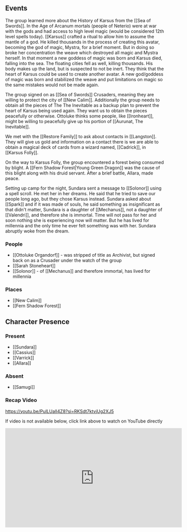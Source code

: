 ## Events
The group learned more about the History of Karsus from the [[Sea of Swords]]. In the Age of Arcanum mortals (people of Neterio) were at war with the gods and had access to high level magic (would be considered 12th level spells today). [[Karsus]] crafted a ritual to allow him to assume the mantle of a god. He killed thousands in the process of creating this avatar, becoming the god of magic, Mystra, for a brief moment. But in doing so broke her concentration the weave which destroyed all magic and Mystra herself. In that moment a new goddess of magic was born and Karsus died, falling into the sea. The floating cities fell as well, killing thousands. His body makes up the land, but is suspected to not be inert. They think that the heart of Karsus could be used to create another avatar. A new god/goddess of magic was born and stabilized the weave and put limitations on magic so the same mistakes would not be made again.

The group signed on as [[Sea of Swords]] Crusaders, meaning they are willing to protect the city of [[New Calim]]. Additionally the group needs to obtain all the pieces of The The Inevitable as a backup plan to prevent the heart of Karsus being used again. They want us to obtain the pieces peacefully or otherwise. Ottoluke thinks some people, like [[Ironheart]], might be willing to peacefully give up his portion of [[Aurunat, The Inevitable]].

We met with the [[Restore Family]] to ask about contacts in [[Langston]]. They will give us gold and information on a contact there is we are able to obtain a magical deck of cards from a wizard named, [[Cadrick]], in [[Karsus Folly]].

On the way to Karsus Folly, the group encountered a forest being consumed by blight. A [[Fern Shadow Forest|Young Green Dragon]] was the cause of this blight along with his druid servant. After a brief battle, Allara, made peace.

Setting up camp for the night, Sundara sent a message to [[Solonor]] using a spell scroll. He met her in her dreams. He said that he tried to save our people long ago, but they chose Karsus instead. Sundara asked about [[Spark]] and if it was made of souls, he said something as insignificant as that didn't matter, Sundara is a daughter of [[Mechanus]], not a daughter of [[Valendri]], and therefore she is immortal. Time will not pass for her and soon nothing she is experiencing now will matter. But he has lived for millennia and the only time he ever felt something was with her. Sundara abruptly woke from the dream.

### People
- [[Ottoluke Organdorf]] - was stripped of title as Archivist, but signed back on as a Crusader under the watch of the group
- [[Sarah Stoneheart]] 
- [[Solonor]] - of [[Mechanus]] and therefore immortal, has lived for millennia

### Places 
- [[New Calim]] 
- [[Fern Shadow Forest]] 

## Character Presence 
### Present
- [[Sundara]] 
- [[Cassius]] 
- [[Varrick]] 
- [[Allara]] 
### Absent
- [[Samugi]] 

### Recap Video

https://youtu.be/PuILUalI4Z8?si=RKSdt7ktvjUg2XJ5

If video is not available below, click link above to watch on YouTube directly

<iframe width="560" height="315" src="https://www.youtube.com/embed/PuILUalI4Z8?si=RKSdt7ktvjUg2XJ5" title="YouTube video player" frameborder="0" allow="accelerometer; autoplay; clipboard-write; encrypted-media; gyroscope; picture-in-picture; web-share" referrerpolicy="strict-origin-when-cross-origin" allowfullscreen></iframe>

